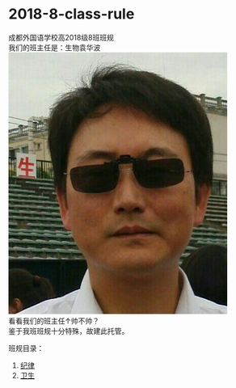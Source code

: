 # 2018-8-class-rule
成都外国语学校高2018级8班班规<br/>
我们的班主任是：生物袁华波<br/>
![yuanhuabo](./pic/波波.jpg)<br/>
看看我们的班主任↑帅不帅？<br/>
鉴于我班班规十分特殊，故建此托管。<br/>

班规目录：<br/>
1. [纪律](./rule/jilv.md)<br/>
1. [卫生](./rule/weisheng.md)<br/>
